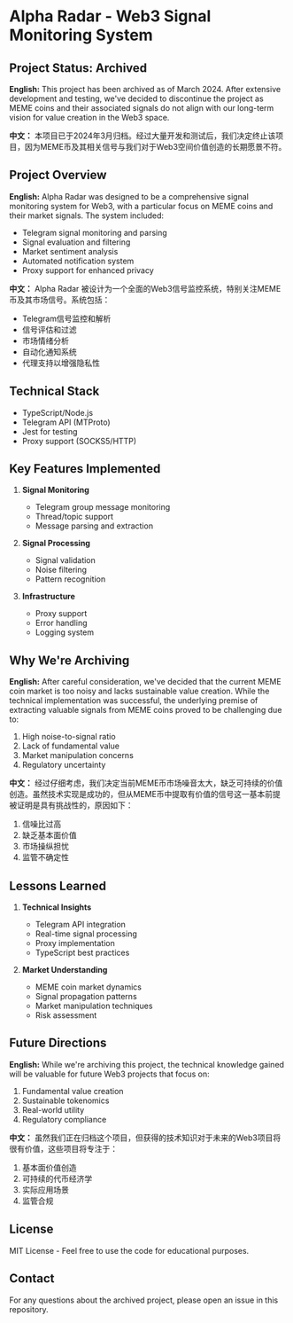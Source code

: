 # Alpha Radar - Web3 Signal Monitoring System

## Project Status: Archived

**English:**
This project has been archived as of March 2024. After extensive development and testing, we've decided to discontinue the project as MEME coins and their associated signals do not align with our long-term vision for value creation in the Web3 space.

**中文：**
本项目已于2024年3月归档。经过大量开发和测试后，我们决定终止该项目，因为MEME币及其相关信号与我们对于Web3空间价值创造的长期愿景不符。

## Project Overview

**English:**
Alpha Radar was designed to be a comprehensive signal monitoring system for Web3, with a particular focus on MEME coins and their market signals. The system included:

- Telegram signal monitoring and parsing
- Signal evaluation and filtering
- Market sentiment analysis
- Automated notification system
- Proxy support for enhanced privacy

**中文：**
Alpha Radar 被设计为一个全面的Web3信号监控系统，特别关注MEME币及其市场信号。系统包括：

- Telegram信号监控和解析
- 信号评估和过滤
- 市场情绪分析
- 自动化通知系统
- 代理支持以增强隐私性

## Technical Stack

- TypeScript/Node.js
- Telegram API (MTProto)
- Jest for testing
- Proxy support (SOCKS5/HTTP)

## Key Features Implemented

1. **Signal Monitoring**
   - Telegram group message monitoring
   - Thread/topic support
   - Message parsing and extraction

2. **Signal Processing**
   - Signal validation
   - Noise filtering
   - Pattern recognition

3. **Infrastructure**
   - Proxy support
   - Error handling
   - Logging system

## Why We're Archiving

**English:**
After careful consideration, we've decided that the current MEME coin market is too noisy and lacks sustainable value creation. While the technical implementation was successful, the underlying premise of extracting valuable signals from MEME coins proved to be challenging due to:

1. High noise-to-signal ratio
2. Lack of fundamental value
3. Market manipulation concerns
4. Regulatory uncertainty

**中文：**
经过仔细考虑，我们决定当前MEME币市场噪音太大，缺乏可持续的价值创造。虽然技术实现是成功的，但从MEME币中提取有价值的信号这一基本前提被证明是具有挑战性的，原因如下：

1. 信噪比过高
2. 缺乏基本面价值
3. 市场操纵担忧
4. 监管不确定性

## Lessons Learned

1. **Technical Insights**
   - Telegram API integration
   - Real-time signal processing
   - Proxy implementation
   - TypeScript best practices

2. **Market Understanding**
   - MEME coin market dynamics
   - Signal propagation patterns
   - Market manipulation techniques
   - Risk assessment

## Future Directions

**English:**
While we're archiving this project, the technical knowledge gained will be valuable for future Web3 projects that focus on:

1. Fundamental value creation
2. Sustainable tokenomics
3. Real-world utility
4. Regulatory compliance

**中文：**
虽然我们正在归档这个项目，但获得的技术知识对于未来的Web3项目将很有价值，这些项目将专注于：

1. 基本面价值创造
2. 可持续的代币经济学
3. 实际应用场景
4. 监管合规

## License

MIT License - Feel free to use the code for educational purposes.

## Contact

For any questions about the archived project, please open an issue in this repository. 